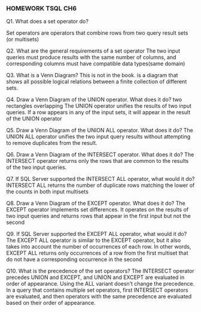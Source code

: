 ### HOMEWORK TSQL CH6 
Q1. What does a set operator do?

Set operators are operators that combine rows from two query result sets (or multisets)

Q2. What are the general requirements of a set operator
The two input queries must produce results with the same number of columns, and corresponding columns must have compatible data types(same domain)

Q3. What is a Venn Diagram? This is not in the book.
is a diagram that shows all possible logical relations between a finite collection of different sets.

Q4. Draw a Venn Diagram of the UNION operator. What does it do?
two rectangles overlapping
The UNION operator unifies the results of two input queries. If a row appears in any of the input sets, it will appear in the result of the UNION operator


Q5. Draw a Venn Diagram of the UNION ALL operator. What does it do?
The UNION ALL operator unifies the two input query results without attempting to remove duplicates from the result.

Q6. Draw a Venn Diagram of the INTERSECT operator. What does it do?
The INTERSECT operator returns only the rows that are common to the results of the two input queries.

Q7. If SQL Server supported the INTERSECT ALL operator, what would it do?
 INTERSECT ALL returns the number of duplicate rows matching the lower of the counts in both input multisets

 Q8. Draw a Venn Diagram of the EXCEPT operator. What does it do?
The EXCEPT operator implements set differences. It operates on the results of two input queries and returns rows that appear in the first input but not the second

Q9. If SQL Server supported the EXCEPT ALL operator, what would it do?
The EXCEPT ALL operator is similar to the EXCEPT operator, but it also takes into account the number of occurrences of each row.
 In other words, EXCEPT ALL returns only occurrences of a row from the first multiset that do not have a corresponding occurrence in the second

 Q10. What is the precedence of the set operators?
 The INTERSECT operator precedes UNION and  EXCEPT, and UNION and EXCEPT are evaluated in order of appearance.
 Using the ALL variant doesn’t change the precedence.
 In a query that contains multiple set operators, first INTERSECT operators are  evaluated, and then operators with the same precedence are evaluated based on their order of appearance.
